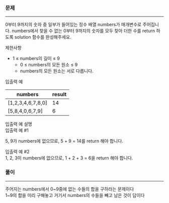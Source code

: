 ### 문제
***
0부터 9까지의 숫자 중 일부가 들어있는 정수 배열 numbers가 매개변수로 주어집니다. numbers에서 찾을 수 없는 0부터 9까지의 숫자를 모두 찾아 더한 수를 return 하도록 solution 함수를 완성해주세요.

제한사항  
* 1 ≤ numbers의 길이 ≤ 9
  * 0 ≤ numbers의 모든 원소 ≤ 9
  * numbers의 모든 원소는 서로 다릅니다.

입출력 예

| numbers           | 	result |
|-------------------|---------|
| [1,2,3,4,6,7,8,0] | 	14     |
| [5,8,4,0,6,7,9]   | 	6      |

입출력 예 설명  
입출력 예 #1

5, 9가 numbers에 없으므로, 5 + 9 = 14를 return 해야 합니다.  

입출력 예 #2  
1, 2, 3이 numbers에 없으므로, 1 + 2 + 3 = 6을 return 해야 합니다.


### 풀이
***

주어지는 numbers에서 0\~9중에 없는 수들의 합을 구하라는 문제이다  
1\~9의 합을 미리 구해놓고 거기서 numbers의 수들을 빼고 남은 것이 답이다  
